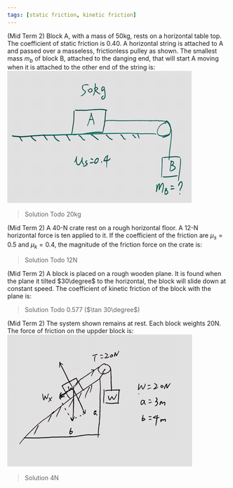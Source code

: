 ```yaml
---
tags: [static friction, kinetic friction]
---
```


(Mid Term 2) Block A, with a mass of 50kg, rests on a horizontal table top. The coefficient of static friction is 0.40. A horizontal string is attached to A and passed over a masseless, frictionless pulley as shown. The smallest mass $m_b$ of block B, attached to the danging end, that will start A moving when it is attached to the other end of the string is:
![Graph](../assets/mid_term2_friction.PNG)
>Solution
Todo
20kg

(Mid Term 2) A 40-N crate rest on a rough horizontal floor. A 12-N horizontal force is ten applied to it. If the coefficient of the friction are $\mu_s = 0.5$ and $\mu_k = 0.4$, the magnitude of the friction force on the crate is:
>Solution
Todo
12N

(Mid Term 2) A block is placed on a rough wooden plane. It is found when the plane it tilted $30\degree$ to the horizontal, the block will slide down at constant speed. The coefficient of kinetic friction of the block with the plane is:
>Solution
Todo
0.577 ($\tan 30\degree$)

(Mid Term 2) The system shown remains at rest. Each block weights 20N. The force of friction on the uppder block is:
![Graph](../assets/mid_term2_incline_friction.PNG)
>Solution
4N

